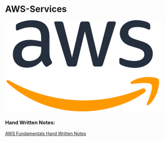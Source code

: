 # AWS-Services
<img src="https://github.com/vaibhavkapase1302/AWS-Services/blob/main/AWS%20Logo.png"  alt="AWS lOGO">

### Hand Written Notes:
<a href="https://github.com/vaibhavkapase1302/AWS-Services/blob/main/AWS%20Fundamentals.pdf">AWS Fundamentals Hand Written Notes

